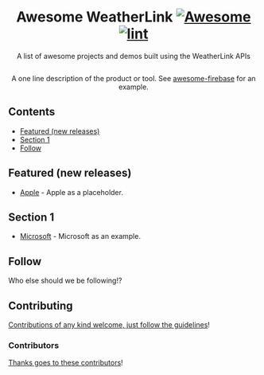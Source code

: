 <div align="center">

<!-- title -->

<!--lint ignore no-dead-urls-->

# Awesome WeatherLink [![Awesome](https://awesome.re/badge-flat.svg)](https://awesome.re) [![lint](https://github.com/weatherlink/awesome-weatherlink/actions/workflows/lint.yaml/badge.svg)](https://github.com/weatherlink/awesome-weatherlink/actions/workflows/lint.yaml)

<!-- subtitle -->

A list of awesome projects and demos built using the WeatherLink APIs

<!-- image -->

<a href="" target="_blank" rel="noopener noreferrer">
  <img src="" />
</a>

<!-- description -->

A one line description of the product or tool. See
[awesome-firebase](https://github.com/jthegedus/awesome-firebase) for an
example.

</div>

<!-- TOC -->

## Contents

- [Featured (new releases)](#featured-new-releases)
- [Section 1](#section-1)
- [Follow](#follow)

<!-- CONTENT -->

## Featured (new releases)

- [Apple](https://apple.com) - Apple as a placeholder.

## Section 1

- [Microsoft](https://www.microsoft.com/) - Microsoft as an example.

<!-- END CONTENT -->

## Follow

<!-- list people worth following on social sites (Twitter, LinkedIn, GitHub, YouTube etc.) -->

Who else should we be following!?

## Contributing

[Contributions of any kind welcome, just follow the guidelines](contributing.md)!

### Contributors

[Thanks goes to these contributors](https://github.com/weatherlink/awesome-weatherlink/graphs/contributors)!
